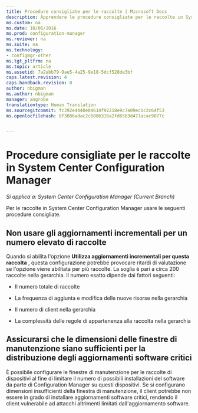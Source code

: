 ```yaml
---
title: Procedure consigliate per le raccolte | Microsoft Docs
description: Apprendere le procedure consigliate per le raccolte in System Center Configuration Manager.
ms.custom: na
ms.date: 10/06/2016
ms.prod: configuration-manager
ms.reviewer: na
ms.suite: na
ms.technology:
- configmgr-other
ms.tgt_pltfrm: na
ms.topic: article
ms.assetid: 7a2abb79-9ae5-4a25-9e18-5dcf528de3bf
caps.latest.revision: 4
caps.handback.revision: 0
author: nbigman
ms.author: nbigman
manager: angrobe
translationtype: Human Translation
ms.sourcegitcommit: fc392e4440e84614f92218e9c7a09ec1c2c64f53
ms.openlocfilehash: 8f3086adac2c6886316a2fd65b3d471acac9077c


---
```

# <a name="best-practices-for-collections-in-system-center-configuration-manager"></a>Procedure consigliate per le raccolte in System Center Configuration Manager

*Si applica a: System Center Configuration Manager (Current Branch)*

Per le raccolte in System Center Configuration Manager usare le seguenti procedure consigliate.  

## <a name="do-not-use-incremental-updates-for-a-large-number-of-collections"></a>Non usare gli aggiornamenti incrementali per un numero elevato di raccolte  
 Quando si abilita l'opzione **Utilizza aggiornamenti incrementali per questa raccolta** , questa configurazione potrebbe provocare ritardi di valutazione se l'opzione viene abilitata per più raccolte. La soglia è pari a circa 200 raccolte nella gerarchia. Il numero esatto dipende dai fattori seguenti:  

-   Il numero totale di raccolte  

-   La frequenza di aggiunta e modifica delle nuove risorse nella gerarchia  

-   Il numero di client nella gerarchia  

-   La complessità delle regole di appartenenza alla raccolta nella gerarchia  

## <a name="make-sure-that-maintenance-windows-are-large-enough-to-deploy-critical-software-updates"></a>Assicurarsi che le dimensioni delle finestre di manutenzione siano sufficienti per la distribuzione degli aggiornamenti software critici  
 È possibile configurare le finestre di manutenzione per le raccolte di dispositivi al fine di limitare il numero di possibili installazioni del software da parte di Configuration Manager su questi dispositivi. Se si configurano dimensioni insufficienti della finestra di manutenzione, il client potrebbe non essere in grado di installare aggiornamenti software critici, rendendo il client vulnerabile ad attacchi altrimenti limitati dall'aggiornamento software.  



<!--HONumber=Dec16_HO3-->


